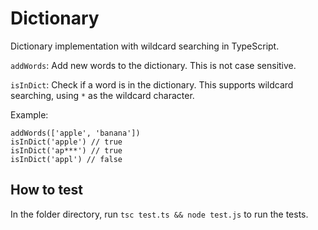 # Dictionary

Dictionary implementation with wildcard searching in TypeScript.

`addWords`: Add new words to the dictionary. This is not case sensitive.

`isInDict`: Check if a word is in the dictionary. This supports wildcard searching, using `*` as the wildcard character.

Example:
```
addWords(['apple', 'banana'])
isInDict('apple') // true
isInDict('ap***') // true
isInDict('appl') // false
```

## How to test

In the folder directory, run `tsc test.ts && node test.js` to run the tests.
